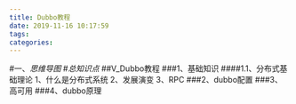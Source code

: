```yaml
---
title: Dubbo教程
date: 2019-11-16 10:17:59
tags: 
categories: 
---
```

#一、*思维导图*
#*总知识点*
##V_Dubbo教程
###1、基础知识
####1.1、分布式基础理论
	1、什么是分布式系统
	2、发展演变
	3、RPC
###2、dubbo配置
###3、高可用
###4、dubbo原理